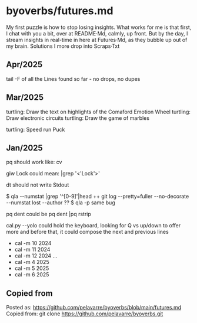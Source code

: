 # byoverbs/futures.md

My first puzzle is how to stop losing insights.
What works for me is that first, I chat with you a bit, over at README·Md, calmly, up front.
But by the day, I stream insights in real-time in here at Futures·Md, as they bubble up out of my brain.
Solutions I more drop into Scraps·Txt

## Apr/2025

tail -F of all the Lines found so far - no drops, no dupes

## Mar/2025

turtling: Draw the text on highlights of the Comaford Emotion Wheel
turtling: Draw electronic circuits
turtling: Draw the game of marbles

turtling: Speed run Puck

## Jan/2025

pq
should work like:  cv

giw Lock
could mean:  |grep '\<'Lock'\>'

dt
should not write Stdout

$ qla --numstat |grep '^[0-9]'|head
++ git log --pretty=fuller --no-decorate --numstat
lost --author ??
$ qla -p
same bug

pq dent
could be pq dent |pq rstrip

cal.py --yolo
could hold the keyboard, looking for Q vs up/down to offer more
and before that, it could compose the next and previous lines
+ cal -m 10 2024
+ cal -m 11 2024
+ cal -m 12 2024
...
+ cal -m 4 2025
+ cal -m 5 2025
+ cal -m 6 2025


## Copied from

Posted as:  https://github.com/pelavarre/byoverbs/blob/main/futures.md<br>
Copied from:  git clone https://github.com/pelavarre/byoverbs.git<br>
